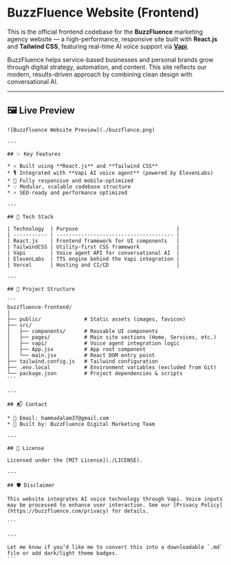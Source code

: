 # BuzzFluence Website (Frontend)

This is the official frontend codebase for the **BuzzFluence** marketing agency website — a high-performance, responsive site built with **React.js** and **Tailwind CSS**, featuring real-time AI voice support via **[Vapi](https://vapi.ai)**.

BuzzFluence helps service-based businesses and personal brands grow through digital strategy, automation, and content. This site reflects our modern, results-driven approach by combining clean design with conversational AI.

---

## 🖼️ Live Preview

````
![BuzzFluence Website Preview](./buzzflence.png)

---

## ✨ Key Features

* ⚛️ Built using **React.js** and **Tailwind CSS**
* 🎙️ Integrated with **Vapi AI voice agent** (powered by ElevenLabs)
* 📱 Fully responsive and mobile-optimized
* 💡 Modular, scalable codebase structure
* ⚡ SEO-ready and performance optimized

---

## 🧰 Tech Stack

| Technology  | Purpose                                |
| ----------- | -------------------------------------- |
| React.js    | Frontend framework for UI components   |
| TailwindCSS | Utility-first CSS framework            |
| Vapi        | Voice agent API for conversational AI  |
| ElevenLabs  | TTS engine behind the Vapi integration |
| Vercel      | Hosting and CI/CD                      |

---

## 📁 Project Structure

```
buzzfluence-frontend/
│
├── public/              # Static assets (images, favicon)
├── src/
│   ├── components/      # Reusable UI components
│   ├── pages/           # Main site sections (Home, Services, etc.)
│   ├── vapi/            # Voice agent integration logic
│   ├── App.jsx          # App root component
│   └── main.jsx         # React DOM entry point
├── tailwind.config.js   # Tailwind configuration
├── .env.local           # Environment variables (excluded from Git)
└── package.json         # Project dependencies & scripts
```

---

## 📬 Contact

* 📧 Email: hammadalam37@gmail.com
* 🧠 Built by: BuzzFluence Digital Marketing Team

---

## 📄 License

Licensed under the [MIT License](./LICENSE).

---

## 🛡️ Disclaimer

This website integrates AI voice technology through Vapi. Voice inputs may be processed to enhance user interaction. See our [Privacy Policy](https://buzzfluence.com/privacy) for details.

```

---

Let me know if you’d like me to convert this into a downloadable `.md` file or add dark/light theme badges.
```
